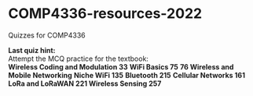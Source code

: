 # COMP4336-resources-2022
Quizzes for COMP4336


**Last quiz hint:**  
Attempt the MCQ practice for the textbook:  
**Wireless Coding and Modulation 33**
**WiFi Basics 75**
**76 Wireless and Mobile Networking**
**Niche WiFi 135**
**Bluetooth 215**
**Cellular Networks 161
LoRa and LoRaWAN 221
Wireless Sensing 257**

